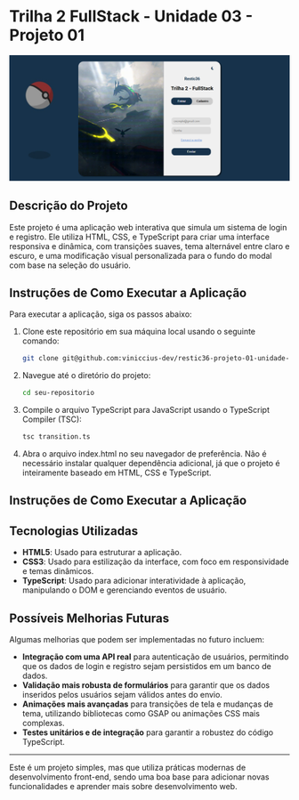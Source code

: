 # Trilha 2 FullStack - Unidade 03 - Projeto 01

![Descrição da imagem](assets/thumbnail.PNG)

## Descrição do Projeto

Este projeto é uma aplicação web interativa que simula um sistema de login e registro. Ele utiliza HTML, CSS, e TypeScript para criar uma interface responsiva e dinâmica, com transições suaves, tema alternável entre claro e escuro, e uma modificação visual personalizada para o fundo do modal com base na seleção do usuário.

## Instruções de Como Executar a Aplicação

Para executar a aplicação, siga os passos abaixo:

1. Clone este repositório em sua máquina local usando o seguinte comando:
   ```bash
   git clone git@github.com:viniccius-dev/restic36-projeto-01-unidade-03.git

2. Navegue até o diretório do projeto:
   ```bash
   cd seu-repositorio

3. Compile o arquivo TypeScript para JavaScript usando o TypeScript Compiler (TSC):
   ```bash
   tsc transition.ts

4. Abra o arquivo index.html no seu navegador de preferência. Não é necessário instalar qualquer dependência adicional, já que o projeto é inteiramente baseado em HTML, CSS e TypeScript.

## Instruções de Como Executar a Aplicação

## Tecnologias Utilizadas

- **HTML5**: Usado para estruturar a aplicação.
- **CSS3**: Usado para estilização da interface, com foco em responsividade e temas dinâmicos.
- **TypeScript**: Usado para adicionar interatividade à aplicação, manipulando o DOM e gerenciando eventos de usuário.

## Possíveis Melhorias Futuras

Algumas melhorias que podem ser implementadas no futuro incluem:

- **Integração com uma API real** para autenticação de usuários, permitindo que os dados de login e registro sejam persistidos em um banco de dados.
- **Validação mais robusta de formulários** para garantir que os dados inseridos pelos usuários sejam válidos antes do envio.
- **Animações mais avançadas** para transições de tela e mudanças de tema, utilizando bibliotecas como GSAP ou animações CSS mais complexas.
- **Testes unitários e de integração** para garantir a robustez do código TypeScript.

---

Este é um projeto simples, mas que utiliza práticas modernas de desenvolvimento front-end, sendo uma boa base para adicionar novas funcionalidades e aprender mais sobre desenvolvimento web.
